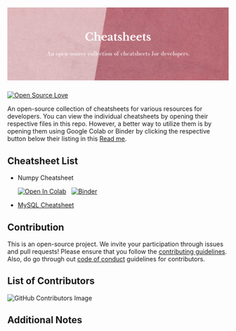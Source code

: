 # ![Cheatsheets](/assets/cheatsheets.png)

[![Open Source Love](https://badges.frapsoft.com/os/v1/open-source.svg?v=103)](https://github.com/ellerbrock/open-source-badges/)

An open-source collection of cheatsheets for various resources for developers. You can view the individual cheatsheets by opening their respective files in this repo. However, a better way to utilize them is by opening them using Google Colab or Binder by clicking the respective button below their listing in this [Read me](README.md).

## Cheatsheet List

- Numpy Cheatsheet  
  
  [![Open In Colab](https://colab.research.google.com/assets/colab-badge.svg)](https://colab.research.google.com/github/rajtilakjee/cheatsheets/blob/main/numpy-cheatsheet.ipynb) &nbsp; [![Binder](https://mybinder.org/badge_logo.svg)](https://mybinder.org/v2/gh/rajtilakjee/cheatsheets/main?labpath=numpy-cheatsheet.ipynb)

- [MySQL Cheatsheet](mysql-cheatsheet.md)

## Contribution

This is an open-source project. We invite your participation through issues and pull requests! Please ensure that you follow the [contributing guidelines](CONTRIBUTING.md). Also, do go through out [code of conduct](CODE_OF_CONDUCT.md) guidelines for contributors.

## List of Contributors

![GitHub Contributors Image](https://contrib.rocks/image?repo=rajtilakjee/cheatsheets)

## Additional Notes
